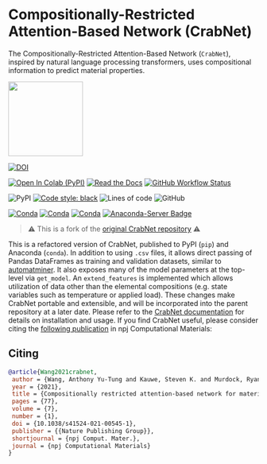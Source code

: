 # Compositionally-Restricted Attention-Based Network (CrabNet)

The Compositionally-Restricted Attention-Based Network (`CrabNet`), inspired by natural language processing transformers, uses compositional information to predict material properties.

<img
src=https://user-images.githubusercontent.com/45469701/155030619-3a5f75e8-b28d-4801-a54c-58a800ee874c.png
width=150>

[![DOI](https://img.shields.io/badge/Paper:_npjCompuMat-10.1038%2Fs41524.021.00545.1-blue)](https://doi.org/10.1038/s41524-021-00545-1)

[![Open In Colab
(PyPI)](https://colab.research.google.com/assets/colab-badge.svg)](https://colab.research.google.com/github/sparks-baird/CrabNet/blob/main/examples/crabnet_basic_colab.ipynb)
[![Read the Docs](https://img.shields.io/readthedocs/crabnet?label=Read%20the%20docs&logo=readthedocs)](https://crabnet.readthedocs.io/en/latest/)
[![GitHub Workflow
Status](https://img.shields.io/github/workflow/status/sparks-baird/mat_discover/Install%20with%20flit%20and%20test%20via%20Pytest?label=main)](https://github.com/sparks-baird/mat_discover/actions/workflows/flit-install-test.yml)

![PyPI](https://img.shields.io/pypi/v/crabnet) [![Code style:
black](https://img.shields.io/badge/code%20style-black-000000.svg)](https://github.com/psf/black)
![Lines of code](https://img.shields.io/tokei/lines/github/sparks-baird/CrabNet)
![GitHub](https://img.shields.io/github/license/sgbaird/CrabNet)

[![Conda](https://img.shields.io/conda/v/sgbaird/crabnet)](https://anaconda.org/sgbaird/crabnet) [![Conda](https://img.shields.io/conda/pn/sgbaird/crabnet)](https://anaconda.org/sgbaird/crabnet) [![Conda](https://img.shields.io/conda/dn/sgbaird/crabnet?label=conda%7Cdownloads)](https://anaconda.org/sgbaird/crabnet) [![Anaconda-Server Badge](https://anaconda.org/sgbaird/crabnet/badges/latest_release_relative_date.svg)](https://anaconda.org/sgbaird/crabnet)

> :warning: This is a fork of the [original CrabNet repository](https://github.com/anthony-wang/CrabNet) :warning:

This is a refactored version of CrabNet, published to PyPI (`pip`) and Anaconda
(`conda`). In addition to using `.csv` files, it allows direct passing of Pandas
DataFrames as training and validation datasets, similar to
[automatminer](https://hackingmaterials.lbl.gov/automatminer/). It also exposes many of
the model parameters at the top-level via `get_model`. An `extend_features` is
implemented which allows utilization of data other than the elemental compositions (e.g.
state variables such as temperature or applied load). These changes make CrabNet
portable and extensible, and will be incorporated into the parent repository at a later
date. Please refer to the [CrabNet documentation](https://crabnet.readthedocs.io) for details on installation and usage. If you find CrabNet useful, please consider citing the [following publication](https://doi.org/10.1038/s41524-021-00545-1) in npj Computational Materials:

## Citing

```bibtex
@article{Wang2021crabnet,
 author = {Wang, Anthony Yu-Tung and Kauwe, Steven K. and Murdock, Ryan J. and Sparks, Taylor D.},
 year = {2021},
 title = {Compositionally restricted attention-based network for materials property predictions},
 pages = {77},
 volume = {7},
 number = {1},
 doi = {10.1038/s41524-021-00545-1},
 publisher = {{Nature Publishing Group}},
 shortjournal = {npj Comput. Mater.},
 journal = {npj Computational Materials}
}
```
